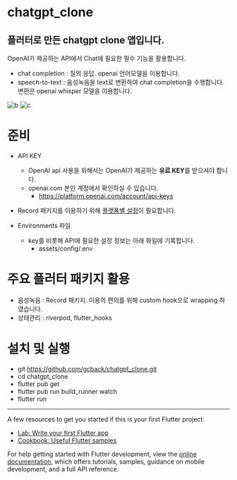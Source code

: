 # chatgpt_clone

## 플러터로 만든 chatgpt clone 앱입니다.

OpenAI가 제공하는 API에서 Chat에 필요한 필수 기능을 활용합니다.
 - chat completion : 질의 응답. openai 언어모델을 이용합니다.
 - speech-to-text : 음성녹음을 text로 변환하여 chat completion을 수행합니다. 변환은 openai whisper 모델을 이용합니다.

![b](https://github.com/gcback/chatgpt_clone/assets/10203092/300ea7b0-340b-4cde-9adf-5f294a35b557)
![c](https://github.com/gcback/chatgpt_clone/assets/10203092/86176ae2-fb78-4554-a755-cf82f4ddf171)

# 준비
- API KEY
  - OpenAI api 사용을 위해서는 OpenAI가 제공하는 **유료 KEY**를 받으셔야 합니다. 
  - openai.com 본인 계정에서 확인하실 수 있습니다.
    - https://platform.openai.com/account/api-keys

- Record 패키지를 이용하기 위해 [플랫폼별 설정](https://pub.dev/packages/record#platforms)이 필요합니다.

- Environments 파일
  - key를 비롯해 API에 필요한 설정 정보는 아래 화일에 기록합니다.
    - assets/config/.env

# 주요 플러터 패키지 활용
  - 음성녹음 : Record 패키지. 이용의 편의를 위해 custom hook으로 wrapping 하였습니다.
  - 상태관리 : riverpod, flutter_hooks

# 설치 및 실행
  - git https://github.com/gcback/chatgpt_clone.git
  - cd chatgpt_clone
  - flutter pub get
  - flutter pub run build_runner watch
  - flutter run



* * *
A few resources to get you started if this is your first Flutter project:

- [Lab: Write your first Flutter app](https://docs.flutter.dev/get-started/codelab)
- [Cookbook: Useful Flutter samples](https://docs.flutter.dev/cookbook)

For help getting started with Flutter development, view the
[online documentation](https://docs.flutter.dev/), which offers tutorials,
samples, guidance on mobile development, and a full API reference.
